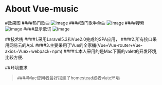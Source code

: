 # About Vue-music
#效果图
####热门歌曲
![image](https://github.com/LaravelChen/vue-music/raw/master/public/images/hotsong.png)
####热门歌手单曲
![image](https://github.com/LaravelChen/vue-music/raw/master/public/images/hotsonger.png)
####搜索
![image](https://github.com/LaravelChen/vue-music/raw/master/public/images/searchmusic.png)
####显示歌词
![image](https://github.com/LaravelChen/vue-music/raw/master/public/images/showlyrics.png)

##技术栈
####1.采用Laravel5.3和Vue2.0完成的SPA应用，
####2.所有接口采用网易云的Api.
####3.主要采用了Vue的全家桶(Vue+Vue-router+Vue-axios+Vuex+webpack+npm)
####4.本人采用的是Mac下面的valet的开发环境,比较方便.

##环境要求
>####Mac使用者最好搭建了homestead或者vlate环境
